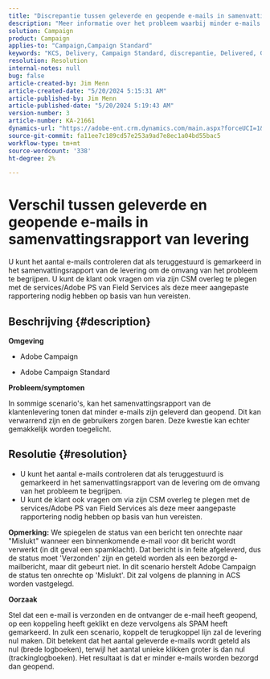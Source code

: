 ```yaml
---
title: "Discrepantie tussen geleverde en geopende e-mails in samenvattingsrapport van levering"
description: "Meer informatie over het probleem waarbij minder e-mails zijn bezorgd dan geopend in het samenvattingsrapport voor levering aan klanten."
solution: Campaign
product: Campaign
applies-to: "Campaign,Campaign Standard"
keywords: "KCS, Delivery, Campaign Standard, discrepantie, Delivered, Geopende e-mails, Delivery Summary Report, FAQ"
resolution: Resolution
internal-notes: null
bug: false
article-created-by: Jim Menn
article-created-date: "5/20/2024 5:15:31 AM"
article-published-by: Jim Menn
article-published-date: "5/20/2024 5:19:43 AM"
version-number: 3
article-number: KA-21661
dynamics-url: "https://adobe-ent.crm.dynamics.com/main.aspx?forceUCI=1&pagetype=entityrecord&etn=knowledgearticle&id=a68f5df4-6716-ef11-9f8a-6045bd006268"
source-git-commit: fa11ee7c189cd57e253a9ad7e8ec1a04bd55bac5
workflow-type: tm+mt
source-wordcount: '338'
ht-degree: 2%

---
```


# Verschil tussen geleverde en geopende e-mails in samenvattingsrapport van levering


U kunt het aantal e-mails controleren dat als teruggestuurd is gemarkeerd in het samenvattingsrapport van de levering om de omvang van het probleem te begrijpen. U kunt de klant ook vragen om via zijn CSM overleg te plegen met de services/Adobe PS van Field Services als deze meer aangepaste rapportering nodig hebben op basis van hun vereisten.

## Beschrijving {#description}


<b>Omgeving</b>

- Adobe Campaign

- Adobe Campaign Standard

<b>Probleem/symptomen</b>

In sommige scenario&#39;s, kan het samenvattingsrapport van de klantenlevering tonen dat minder e-mails zijn geleverd dan geopend. Dit kan verwarrend zijn en de gebruikers zorgen baren. Deze kwestie kan echter gemakkelijk worden toegelicht.


## Resolutie {#resolution}


- U kunt het aantal e-mails controleren dat als teruggestuurd is gemarkeerd in het samenvattingsrapport van de levering om de omvang van het probleem te begrijpen.
- U kunt de klant ook vragen om via zijn CSM overleg te plegen met de services/Adobe PS van Field Services als deze meer aangepaste rapportering nodig hebben op basis van hun vereisten.


<b>Opmerking:</b> We spiegelen de status van een bericht ten onrechte naar &quot;Mislukt&quot; wanneer een binnenkomende e-mail voor dit bericht wordt verwerkt (in dit geval een spamklacht). Dat bericht is in feite afgeleverd, dus de status moet &#39;Verzonden&#39; zijn en geteld worden als een bezorgd e-mailbericht, maar dit gebeurt niet. In dit scenario herstelt Adobe Campaign de status ten onrechte op &#39;Mislukt&#39;. Dit zal volgens de planning in ACS worden vastgelegd.

<b>Oorzaak</b>

Stel dat een e-mail is verzonden en de ontvanger de e-mail heeft geopend, op een koppeling heeft geklikt en deze vervolgens als SPAM heeft gemarkeerd. In zulk een scenario, koppelt de terugkoppel lijn zal de levering nul maken. Dit betekent dat het aantal geleverde e-mails wordt geteld als nul (brede logboeken), terwijl het aantal unieke klikken groter is dan nul (trackinglogboeken). Het resultaat is dat er minder e-mails worden bezorgd dan geopend.

